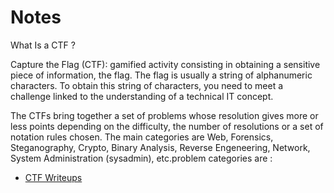 # Notes 

What Is a CTF ?

Capture the Flag (CTF): gamified activity consisting in obtaining a sensitive piece of information, the flag. The flag is usually a string of alphanumeric characters. To obtain this string of characters, you need to meet a challenge linked to the understanding of a technical IT concept.

The CTFs bring together a set of problems whose resolution gives more or less points depending on the difficulty, the number of resolutions or a set of notation rules chosen. The main categories are Web, Forensics, Steganography, Crypto, Binary Analysis, Reverse Engeneering, Network, System Administration (sysadmin), etc.problem categories are : 

- [CTF Writeups](CTF%20Writeups)


